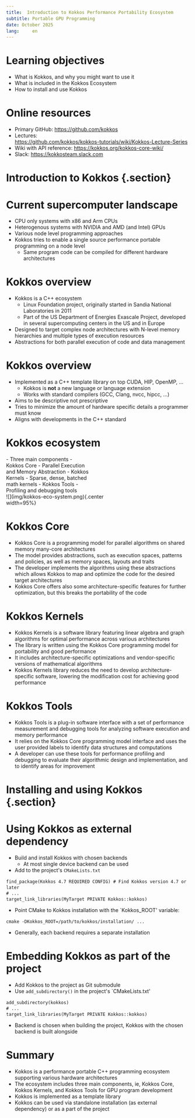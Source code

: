 ```yaml
---
title:  Introduction to Kokkos Performance Portability Ecosystem
subtitle: Portable GPU Programming
date: October 2025
lang:     en
---
```


# Learning objectives

- What is Kokkos, and why you might want to use it
- What is included in the Kokkos Ecosystem
- How to install and use Kokkos

# Online resources

- Primary GitHub: <https://github.com/kokkos>
- Lectures: <br>  <https://github.com/kokkos/kokkos-tutorials/wiki/Kokkos-Lecture-Series>
- Wiki with API reference: <https://kokkos.org/kokkos-core-wiki/>
- Slack: <https://kokkosteam.slack.com>

# Introduction to Kokkos {.section}

# Current supercomputer landscape

- CPU only systems with x86 and Arm CPUs
- Heterogenous systems with NVIDIA and AMD (and Intel) GPUs
- Various node level programming approaches
- Kokkos tries to enable a single source performance portable programming on a node level
    - Same program code can be compiled for different hardware architectures

# Kokkos overview

- Kokkos is a C++ ecosystem
    - Linux Foundation project, originally started in Sandia National Laboratories in 2011
    - Part of the US Department of Energies Exascale Project, developed in several
      supercomputing centers in the US and in Europe
- Designed to target complex node architectures with N-level memory hierarchies and multiple types of execution resources
- Abstractions for both parallel execution of code and data management

# Kokkos overview

- Implemented as a C++ template library on top CUDA, HIP, OpenMP, ... 
    - Kokkos is **not** a new language or language extension
    - Works with standard compilers (GCC, Clang, nvcc, hipcc, ...)
- Aims to be descriptive not prescriptive
- Tries to minimize the amount of hardware specific details a programmer must know
- Aligns with developments in the C++ standard


# Kokkos ecosystem

<div class="column" style="width:45%">
- Three main components
- Kokkos Core
    - Parallel Execution and Memory Abstraction
- Kokkos Kernels
    - Sparse, dense, batched math kernels
- Kokkos Tools
    - Profiling and debugging tools
</div>

<div class="column" style="width:53%">
![](img/kokkos-eco-system.png){.center width=95%}
</div>

# Kokkos Core

- Kokkos Core is a programming model for parallel algorithms on shared memory many-core architectures
- The model provides abstractions, such as execution spaces, patterns and policies, as well as memory spaces, layouts and traits
- The developer implements the algorithms using these abstractions which allows Kokkos to map and optimize the code for the desired target architectures
- Kokkos Core offers also some architecture-specific features for further optimization, but this breaks the portability of the code

# Kokkos Kernels

- Kokkos Kernels is a software library featuring linear algebra and graph algorithms for optimal performance across various architectures
- The library is written using the Kokkos Core programming model for portability and good performance
- It includes architecture-specific optimizations and vendor-specific versions of mathematical algorithms
- Kokkos Kernels library reduces the need to develop architecture-specific software, lowering the modification cost for achieving good performance

# Kokkos Tools

- Kokkos Tools is a plug-in software interface with a set of performance measurement and debugging tools for analyzing software execution and memory performance
- It relies on the Kokkos Core programming model interface and uses the user provided labels to identify data structures and computations
- A developer can use these tools for performance profiling and debugging to evaluate their algorithmic design and implementation, and to identify areas for improvement

# Installing and using Kokkos {.section}

# Using Kokkos as external dependency

- Build and install Kokkos with chosen backends
    - At most single device backend can be used
- Add to the project's `CMakeLists.txt` 
```
find_package(Kokkos 4.7 REQUIRED CONFIG) # Find Kokkos version 4.7 or later
# ...
target_link_libraries(MyTarget PRIVATE Kokkos::kokkos)
```
- Point CMake to Kokkos installation with the `Kokkos_ROOT' variable:
```
cmake -DKokkos_ROOT=/path/to/kokkos/installation/ ...
```
- Generally, each backend requires a separate installation

# Embedding Kokkos as part of the project

- Add Kokkos to the project as Git submodule
- Use `add_subdirectory()` in the project's `CMakeLists.txt'
```
add_subdirectory(kokkos)
# ...
target_link_libraries(MyTarget PRIVATE Kokkos::kokkos)
```
- Backend is chosen when building the project, Kokkos with the chosen backend is built alongside

# Summary

- Kokkos is a performance portable C++ programming ecosystem supporting various hardware architectures
- The ecosystem includes three main components, ie, Kokkos Core, Kokkos Kernels, and Kokkos Tools for GPU program development
- Kokkos is implemented as a template library
- Kokkos can be used via standalone installation (as external dependency) or as a part of the project

